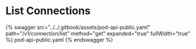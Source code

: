 # List Connections

{% swagger src="../../.gitbook/assets/pod-api-public.yaml" path="/v1/connection/list" method="get" expanded="true" fullWidth="true" %} pod-api-public.yaml {% endswagger %}
